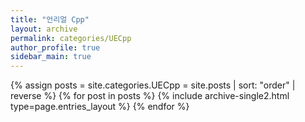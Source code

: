 ```yaml
---
title: "언리얼 Cpp"
layout: archive
permalink: categories/UECpp
author_profile: true
sidebar_main: true
---
```


{% assign posts = site.categories.UECpp = site.posts | sort: "order" | reverse %}
{% for post in posts %}
    {% include archive-single2.html type=page.entries_layout %}
{% endfor %}